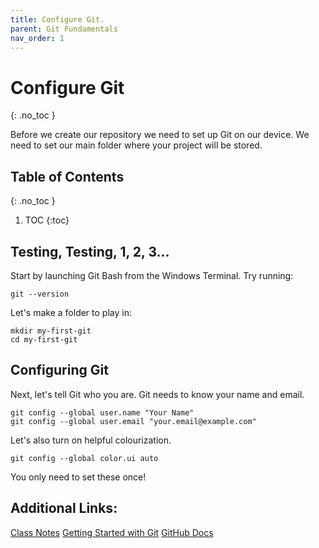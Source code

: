 ```yaml
---
title: Configure Git.
parent: Git Fundamentals 
nav_order: 1
---
```


<!-- prettier-ignore-start -->
# Configure Git 
{: .no_toc }

Before we create our repository we need to set up Git on our device. We need to set our main folder where your project will be stored. 

## Table of Contents
{: .no_toc }

1. TOC
{:toc}

<!-- prettier-ignore-end -->
## Testing, Testing, 1, 2, 3...
Start by launching Git Bash from the Windows Terminal. Try running:
```
git --version
```

Let's make a folder to play in:
```
mkdir my-first-git
cd my-first-git
```

## Configuring Git
Next, let's tell Git who you are. Git needs to know your name and email.
```
git config --global user.name "Your Name"
git config --global user.email "your.email@example.com"
```

Let's also turn on helpful colourization.
```
git config --global color.ui auto
```
You only need to set these once!

## Additional Links:
[Class Notes](https://learn.rrc.ca/d2l/le/content/645955/viewContent/10531988/View)
[Getting Started with Git](https://git-scm.com/book/ms/v2/Getting-Started-First-Time-Git-Setup)
[GitHub Docs](https://docs.github.com/en/get-started/git-basics/set-up-git)
